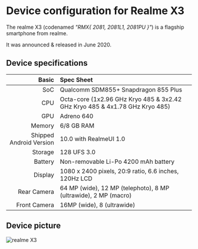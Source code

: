 Device configuration for Realme X3
=========================================

The realme X3 (codenamed _"RMX{ 2081, 2081L1, 2081PU }"_) is a flagship smartphone from realme.

It was announced & released in June 2020.

## Device specifications

Basic   | Spec Sheet
-------:|:-------------------------
SoC     | Qualcomm SDM855+ Snapdragon 855 Plus
CPU     | Octa-core (1x2.96 GHz Kryo 485 & 3x2.42 GHz Kryo 485 & 4x1.78 GHz Kryo 485)
GPU     | Adreno 640
Memory  | 6/8 GB RAM
Shipped Android Version | 10.0 with RealmeUI 1.0
Storage | 128 UFS 3.0
Battery | Non-removable Li-Po 4200 mAh battery
Display | 1080 x 2400 pixels, 20:9 ratio, 6.6 inches, 120Hz LCD
Rear Camera  | 64 MP (wide), 12 MP (telephoto), 8 MP (ultrawide), 2 MP (macro)
Front Camera | 16MP (wide), 8 (ultrawide)

## Device picture
![realme X3](https://image01.realme.net/general/20200610/1591795633564.jpg "realme X3 in arctic white")
